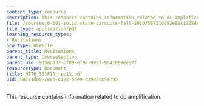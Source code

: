 ```yaml
---
content_type: resource
description: This resource contains information related to dc amplification.
file: /courses/6-301-solid-state-circuits-fall-2010/58721d092e86c1925de9d3985cc54795_MIT6_301F10_rec11.pdf
file_type: application/pdf
learning_resource_types:
- Recitations
ocw_type: OCWFile
parent_title: Recitations
parent_type: CourseSection
parent_uid: 9d58d137-cf89-ef9e-995f-9541089ec97f
resourcetype: Document
title: MIT6_301F10_rec11.pdf
uid: 58721d09-2e86-c192-5de9-d3985cc54795
---
```

This resource contains information related to dc amplification.

